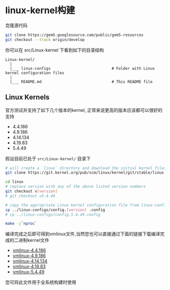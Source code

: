 
# linux-kernel构建

克隆源代码

```bash
git clone https://gem5.googlesource.com/public/gem5-resources
git checkout --track origin/develop
```

你可以在 src/Linux-kernel 下看到如下的目录结构

```
Linux-kernel/
  |
  |___ linux-configs                           # Folder with Linux kernel configuration files
  |
  |___ README.md                               # This README file
```

## Linux Kernels

官方测试并支持了如下几个版本的kernel, 正常来说更高的版本应该都可以很好的支持

- 4.4.186
- 4.9.186
- 4.14.134
- 4.19.83
- 5.4.49

假设目前已处于 `src/Linux-kernel/` 目录下

```bash
# will create a `linux` directory and download the initial kernel files into it.
git clone https://git.kernel.org/pub/scm/linux/kernel/git/stable/linux.git

cd linux
# replace version with any of the above listed version numbers
git checkout v[version]
# git checkout v5.4.49

# copy the appropriate Linux kernel configuration file from linux-configs/
cp ../linux-configs/config.[version] .config
# cp ../linux-configs/config.5.4.49.config

make -j`nproc`
```

编译完成之后即可得到vmlinux文件,当然您也可以直接通过下面的链接下载编译完成的二进制kernel文件

- [vmlinux-4.4.186](http://dist.gem5.org/dist/v22-0/kernels/x86/static/vmlinux-4.4.186)
- [vmlinux-4.9.186](http://dist.gem5.org/dist/v22-0/kernels/x86/static/vmlinux-4.9.186)
- [vmlinux-4.14.134](http://dist.gem5.org/dist/v22-0/kernels/x86/static/vmlinux-4.14.134)
- [vmlinux-4.19.83](http://dist.gem5.org/dist/v22-0/kernels/x86/static/vmlinux-4.19.83)
- [vmlinux-5.4.49](http://dist.gem5.org/dist/v22-0/kernels/x86/static/vmlinux-5.4.49)

您可将此文件用于全系统构建时使用
